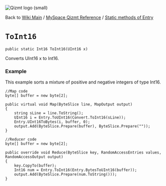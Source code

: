 <a href='Hidden comment: Image:'></a><img src='http://qizmt.googlecode.com/svn/wiki/images/Qizmt_logo_small.png' alt='Qizmt logo (small)' />

Back to <a href='Hidden comment: Link:'></a>[Wiki Main](Main.md) / [MySpace Qizmt Reference](MySpaceQizmtReference.md) / [Static methods of Entry](MySpaceQizmtReferenceEntryStaticMethods.md)



# `ToInt16` #
`public static Int16 ToInt16(UInt16 x)`

Converts UInt16 x to Int16.

### Example ###
This example sorts a mixture of positive and negative integers of type Int16.

```
//Map code
byte[] buffer = new byte[2];

public virtual void Map(ByteSlice line, MapOutput output)
{
    string sLine = line.ToString();
    UInt16 i = Entry.ToUInt16(Convert.ToInt16(sLine));
    Entry.UInt16ToBytes(i, buffer, 0);
    output.Add(ByteSlice.Prepare(buffer), ByteSlice.Prepare(""));
}

//Reducer code
byte[] buffer = new byte[2];

public override void Reduce(ByteSlice key, RandomAccessEntries values, RandomAccessOutput output)
{
    key.CopyTo(buffer);
    Int16 num = Entry.ToInt16(Entry.BytesToUInt16(buffer));
    output.Add(ByteSlice.Prepare(num.ToString()));
} 
```